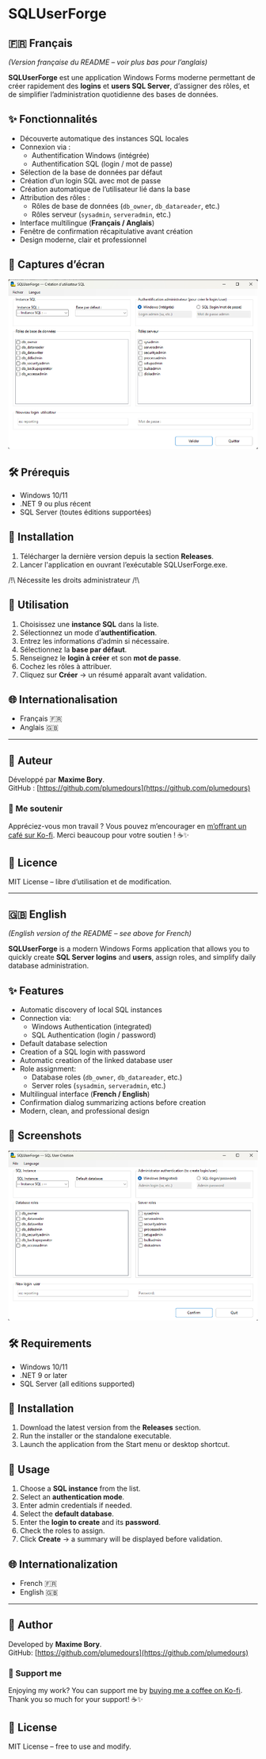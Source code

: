 ﻿# SQLUserForge

## 🇫🇷 Français
*(Version française du README – voir plus bas pour l’anglais)*

**SQLUserForge** est une application Windows Forms moderne permettant de créer rapidement des **logins** et **users SQL Server**, d’assigner des rôles, et de simplifier l’administration quotidienne des bases de données.

## ✨ Fonctionnalités

- Découverte automatique des instances SQL locales
- Connexion via :
  - Authentification Windows (intégrée)
  - Authentification SQL (login / mot de passe)
- Sélection de la base de données par défaut
- Création d’un login SQL avec mot de passe
- Création automatique de l’utilisateur lié dans la base
- Attribution des rôles :
  - Rôles de base de données (`db_owner`, `db_datareader`, etc.)
  - Rôles serveur (`sysadmin`, `serveradmin`, etc.)
- Interface multilingue (**Français / Anglais**)
- Fenêtre de confirmation récapitulative avant création
- Design moderne, clair et professionnel

## 📸 Captures d’écran

![SQLUserForge FR](Resources/sqluserforge_fr.png)

## 🛠 Prérequis

- Windows 10/11
- .NET 9 ou plus récent
- SQL Server (toutes éditions supportées)

## 🚀 Installation

1. Télécharger la dernière version depuis la section **Releases**.
2. Lancer l'application en ouvrant l’exécutable SQLUserForge.exe.

/!\ Nécessite les droits administrateur /!\

## 📖 Utilisation

1. Choisissez une **instance SQL** dans la liste.
2. Sélectionnez un mode d’**authentification**.
3. Entrez les informations d’admin si nécessaire.
4. Sélectionnez la **base par défaut**.
5. Renseignez le **login à créer** et son **mot de passe**.
6. Cochez les rôles à attribuer.
7. Cliquez sur **Créer** → un résumé apparaît avant validation.

## 🌐 Internationalisation

- Français 🇫🇷
- Anglais 🇬🇧

---

## 📢 Auteur
Développé par **Maxime Bory**.  
GitHub : [https://github.com/plumedours](https://github.com/plumedours)  


### 💖 Me soutenir
Appréciez-vous mon travail ? Vous pouvez m’encourager en [m’offrant un café sur Ko-fi](https://ko-fi.com/borymaxime).
Merci beaucoup pour votre soutien ! ☕✨


## 📜 Licence

MIT License – libre d’utilisation et de modification.

---

## 🇬🇧 English
*(English version of the README – see above for French)*

**SQLUserForge** is a modern Windows Forms application that allows you to quickly create **SQL Server logins** and **users**, assign roles, and simplify daily database administration.

## ✨ Features

- Automatic discovery of local SQL instances
- Connection via:
  - Windows Authentication (integrated)
  - SQL Authentication (login / password)
- Default database selection
- Creation of a SQL login with password
- Automatic creation of the linked database user
- Role assignment:
  - Database roles (`db_owner`, `db_datareader`, etc.)
  - Server roles (`sysadmin`, `serveradmin`, etc.)
- Multilingual interface (**French / English**)
- Confirmation dialog summarizing actions before creation
- Modern, clean, and professional design

## 📸 Screenshots

![SQLUserForge EN](Resources/sqluserforge_en.png)

## 🛠 Requirements

- Windows 10/11
- .NET 9 or later
- SQL Server (all editions supported)

## 🚀 Installation

1. Download the latest version from the **Releases** section.
2. Run the installer or the standalone executable.
3. Launch the application from the Start menu or desktop shortcut.

## 📖 Usage

1. Choose a **SQL instance** from the list.
2. Select an **authentication mode**.
3. Enter admin credentials if needed.
4. Select the **default database**.
5. Enter the **login to create** and its **password**.
6. Check the roles to assign.
7. Click **Create** → a summary will be displayed before validation.

## 🌐 Internationalization

- French 🇫🇷
- English 🇬🇧

---

## 📢 Author
Developed by **Maxime Bory**.  
GitHub: [https://github.com/plumedours](https://github.com/plumedours)  


### 💖 Support me
Enjoying my work? You can support me by [buying me a coffee on Ko-fi](https://ko-fi.com/borymaxime).
Thank you so much for your support! ☕✨


## 📜 License

MIT License – free to use and modify.